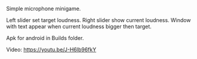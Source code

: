 Simple microphone minigame.

Left slider set target loudness.
Right slider show current loudness.
Window with text appear when current loudness bigger then target.

Apk for android in Builds folder.

Video: https://youtu.be/J-H6lb96fkY
